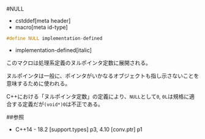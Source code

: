 #NULL
* cstddef[meta header]
* macro[meta id-type]

```cpp
#define NULL implementation-defined
```
* implementation-defined[italic]

このマクロは処理系定義のヌルポインタ定数に展開される。

ヌルポインタは一般に、ポインタがいかなるオブジェクトも指し示さないことを意味するために使われる。

C++における「ヌルポインタ定数」の定義により、`NULL`として`0`, `0L`は規格に適合する定義だが`(void*)0`は不正である。


##参照
- C++14 - 18.2 [support.types] p3, 4.10 [conv.ptr] p1
